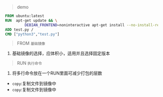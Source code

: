 > demo

```Dockerfile
FROM ubuntu:latest
RUN  apt-get update && \
         DEBIAN_FRONTEND=noninteractive apt-get install --no-install-recommends -y python3.9 python3-pip python3.9-dev
ADD test.py /
CMD ["python3","test.py"]
```

> FROM `基础镜像`
1. 基础镜像的选择，应体积小，适用并且选择固定版本

> RUN `执行命令`
1. 将多行命令放在一个RUN里面可减少打包的层数

+ `copy`:复制文件到镜像中
+ `copy`:复制文件到镜像中
